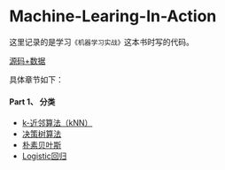 # Machine-Learing-In-Action
这里记录的是学习`《机器学习实战》`这本书时写的代码。

[源码+数据](http://www.ituring.com.cn/book/download/0019ab9d-0fda-4c17-941b-afe639fcccac)

具体章节如下：
#### Part 1、 分类
- [k-近邻算法（kNN）](https://github.com/plantree/Machine-Learing-In-Action/blob/master/chapter1/%E6%9C%BA%E5%99%A8%E5%AD%A6%E4%B9%A0%E5%AE%9E%E6%88%98-k%E8%BF%91%E9%82%BB%E7%AE%97%E6%B3%95.ipynb)
- [决策树算法](https://github.com/plantree/Machine-Learing-In-Action/blob/master/chapter2/%E6%9C%BA%E5%99%A8%E5%AD%A6%E4%B9%A0%E5%AE%9E%E6%88%98-%E5%86%B3%E7%AD%96%E6%A0%91.ipynb)
- [朴素贝叶斯](https://github.com/plantree/Machine-Learing-In-Action/blob/master/chapter3/%E6%9C%BA%E5%99%A8%E5%AD%A6%E4%B9%A0%E5%AE%9E%E6%88%98-%E5%9F%BA%E4%BA%8E%E6%A6%82%E7%8E%87%E8%AE%BA%E7%9A%84%E5%88%86%E7%B1%BB%E6%96%B9%E6%B3%95%EF%BC%9A%E6%9C%B4%E7%B4%A0%E8%B4%9D%E5%8F%B6%E6%96%AF.ipynb)
- [Logistic回归](https://github.com/plantree/Machine-Learing-In-Action/tree/master/chapter5)


